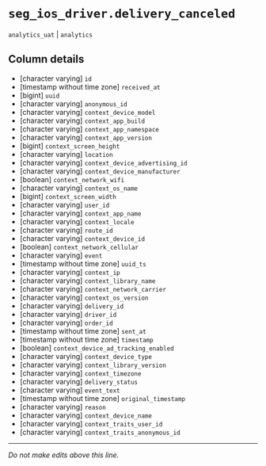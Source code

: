 # `seg_ios_driver.delivery_canceled`
`analytics_uat` | `analytics`

## Column details
* [character varying] `id`
* [timestamp without time zone] `received_at`
* [bigint]    `uuid`
* [character varying] `anonymous_id`
* [character varying] `context_device_model`
* [character varying] `context_app_build`
* [character varying] `context_app_namespace`
* [character varying] `context_app_version`
* [bigint]    `context_screen_height`
* [character varying] `location`
* [character varying] `context_device_advertising_id`
* [character varying] `context_device_manufacturer`
* [boolean]   `context_network_wifi`
* [character varying] `context_os_name`
* [bigint]    `context_screen_width`
* [character varying] `user_id`
* [character varying] `context_app_name`
* [character varying] `context_locale`
* [character varying] `route_id`
* [character varying] `context_device_id`
* [boolean]   `context_network_cellular`
* [character varying] `event`
* [timestamp without time zone] `uuid_ts`
* [character varying] `context_ip`
* [character varying] `context_library_name`
* [character varying] `context_network_carrier`
* [character varying] `context_os_version`
* [character varying] `delivery_id`
* [character varying] `driver_id`
* [character varying] `order_id`
* [timestamp without time zone] `sent_at`
* [timestamp without time zone] `timestamp`
* [boolean]   `context_device_ad_tracking_enabled`
* [character varying] `context_device_type`
* [character varying] `context_library_version`
* [character varying] `context_timezone`
* [character varying] `delivery_status`
* [character varying] `event_text`
* [timestamp without time zone] `original_timestamp`
* [character varying] `reason`
* [character varying] `context_device_name`
* [character varying] `context_traits_user_id`
* [character varying] `context_traits_anonymous_id`

-------------------------------------------------------------------------------
*Do not make edits above this line.*
